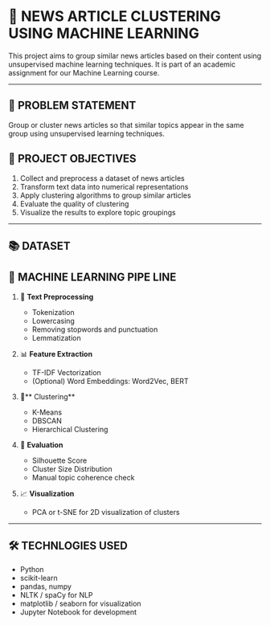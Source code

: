 # 📰 NEWS ARTICLE CLUSTERING USING MACHINE LEARNING

This project aims to group similar news articles based on their content using unsupervised machine learning techniques. It is part of an academic assignment for our Machine Learning course.

---

## 📌 PROBLEM STATEMENT

Group or cluster news articles so that similar topics appear in the same group using unsupervised learning techniques.


## 🎯 PROJECT OBJECTIVES

1. Collect and preprocess a dataset of news articles
2. Transform text data into numerical representations
3. Apply clustering algorithms to group similar articles
4. Evaluate the quality of clustering
5. Visualize the results to explore topic groupings

---

## 📚 DATASET



## 🧠 MACHINE LEARNING PIPE LINE

1. 💬 **Text Preprocessing**
   - Tokenization
   - Lowercasing
   - Removing stopwords and punctuation
   - Lemmatization

2. 📊 **Feature Extraction**
   - TF-IDF Vectorization
   - (Optional) Word Embeddings: Word2Vec, BERT

3. 🔗** Clustering**
   - K-Means
   - DBSCAN
   - Hierarchical Clustering

4. 🧪 **Evaluation**
   - Silhouette Score
   - Cluster Size Distribution
   - Manual topic coherence check

5. 📈 **Visualization**
   - PCA or t-SNE for 2D visualization of clusters

---

## 🛠️ TECHNLOGIES USED 
 
- Python
- scikit-learn
- pandas, numpy
- NLTK / spaCy for NLP
- matplotlib / seaborn for visualization
- Jupyter Notebook for development

